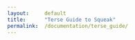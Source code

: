 ```yaml
---
layout:     default
title:      "Terse Guide to Squeak"
permalink:  /documentation/terse_guide/
---
```


